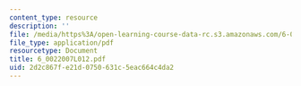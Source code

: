 ```yaml
---
content_type: resource
description: ''
file: /media/https%3A/open-learning-course-data-rc.s3.amazonaws.com/6-002-circuits-and-electronics-spring-2007/2d2c867fe21d0750631c5eac664c4da2_6_0022007L012.pdf
file_type: application/pdf
resourcetype: Document
title: 6_0022007L012.pdf
uid: 2d2c867f-e21d-0750-631c-5eac664c4da2
---
```


